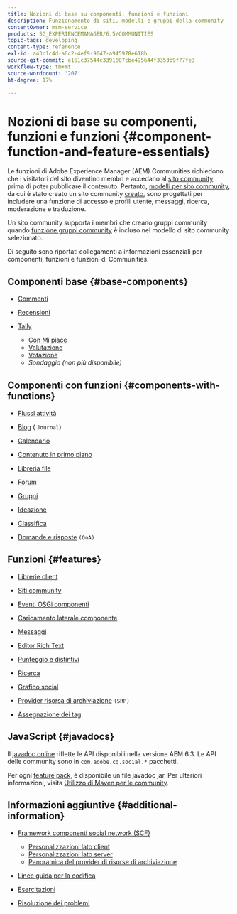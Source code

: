 ```yaml
---
title: Nozioni di base su componenti, funzioni e funzioni
description: Funzionamento di siti, modelli e gruppi della community
contentOwner: msm-service
products: SG_EXPERIENCEMANAGER/6.5/COMMUNITIES
topic-tags: developing
content-type: reference
exl-id: a43c1c4d-a6c2-4ef9-9047-a945978e618b
source-git-commit: e161c37544c3391607cbe495644f3353b9f77fe3
workflow-type: tm+mt
source-wordcount: '207'
ht-degree: 17%

---
```


# Nozioni di base su componenti, funzioni e funzioni  {#component-function-and-feature-essentials}

Le funzioni di Adobe Experience Manager (AEM) Communities richiedono che i visitatori del sito diventino membri e accedano al [sito community](overview.md#communitiessites) prima di poter pubblicare il contenuto. Pertanto, [modelli per sito community](sites.md), da cui è stato creato un sito community [creato](sites-console.md), sono progettati per includere una funzione di accesso e profili utente, messaggi, ricerca, moderazione e traduzione.

Un sito community supporta i membri che creano gruppi community quando [funzione gruppi community](functions.md#groups-function) è incluso nel modello di sito community selezionato.

Di seguito sono riportati collegamenti a informazioni essenziali per componenti, funzioni e funzioni di Communities.

## Componenti base {#base-components}

* [Commenti](essentials-comments.md)
* [Recensioni](reviews-basics.md)
* [Tally](tally.md)

   * [Con Mi piace](essentials-liking.md)
   * [Valutazione](rating-basics.md)
   * [Votazione](essentials-voting.md)
   * *Sondaggio (non più disponibile)*

## Componenti con funzioni {#components-with-functions}

* [Flussi attività](essentials-activities.md)
* [Blog](blog-developer-basics.md) ( `Journal`)

* [Calendario](calendar-basics-for-developers.md)
* [Contenuto in primo piano](essentials-featured.md)
* [Libreria file](essentials-file-library.md)
* [Forum](essentials-forum.md)
* [Gruppi](essentials-groups.md)
* [Ideazione](ideation.md)
* [Classifica](leaderboard.md)
* [Domande e risposte](qna-essentials.md) `(QnA)`

## Funzioni {#features}

* [Librerie client](clientlibs.md)
* [Siti community](sites-for-developers.md)
* [Eventi OSGi componenti](events.md)
* [Caricamento laterale componente](sideloading.md)
* [Messaggi](essentials-messaging.md)
* [Editor Rich Text](rte.md)
* [Punteggio e distintivi](configure-scoring.md)
* [Ricerca](search-implementation.md)
* [Grafico social](essentials-socialgraph.md)
* [Provider risorsa di archiviazione](srp-and-ugc.md) `(SRP)`

* [Assegnazione dei tag](tag.md)

## JavaScript {#javadocs}

Il [javadoc online](../../help/sites-developing/reference-materials.md) riflette le API disponibili nella versione AEM 6.3.
Le API delle community sono in `com.adobe.cq.social.*` pacchetti.

Per ogni [feature pack](deploy-communities.md#latestfeaturepack), è disponibile un file javadoc jar. Per ulteriori informazioni, visita [Utilizzo di Maven per le community](maven.md#javadocs).

## Informazioni aggiuntive {#additional-information}

* [Framework componenti social network (SCF)](scf.md)

   * [Personalizzazioni lato client](client-customize.md)
   * [Personalizzazioni lato server](server-customize.md)
   * [Panoramica del provider di risorse di archiviazione](srp.md)

* [Linee guida per la codifica](code-guide.md)
* [Esercitazioni](tutorials.md)
* [Risoluzione dei problemi](troubleshooting.md)
